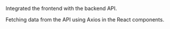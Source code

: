 Integrated the frontend with the backend API.

Fetching data from the API using Axios in the React components.